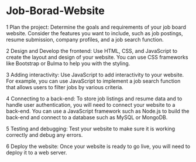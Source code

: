 # Job-Borad-Website

1 Plan the project: Determine the goals and requirements of your job board website. Consider the features you want to include, such as job postings, resume submission, company profiles, and a job search function.

2 Design and Develop the frontend: Use HTML, CSS, and JavaScript to create the layout and design of your website. You can use CSS frameworks like Bootstrap or Bulma to help you with the styling.

3 Adding interactivity: Use JavaScript to add interactivity to your website. For example, you can use JavaScript to implement a job search function that allows users to filter jobs by various criteria.

4 Connecting to a back-end: To store job listings and resume data and to handle user authentication, you will need to connect your website to a back-end. You can use a JavaScript framework such as Node.js to build the back-end and connect to a database such as MySQL or MongoDB.

5 Testing and debugging: Test your website to make sure it is working correctly and debug any errors.

6 Deploy the website: Once your website is ready to go live, you will need to deploy it to a web server.
